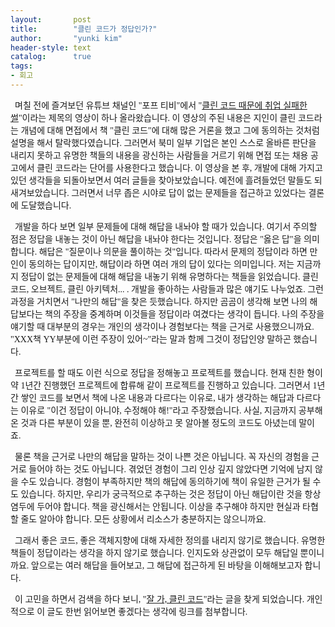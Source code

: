 ```yaml
---
layout:       post
title:        "클린 코드가 정답인가?"
author:       "yunki kim"
header-style: text
catalog:      true
tags:
- 회고
---
```


<div class="tt_article_useless_p_margin contents_style"><p data-ke-size="size16"><span style="font-family: 'Noto Serif KR';">&nbsp; 며칠 전에 즐겨보던 유튜브 채널인 "포프 티비"에서 "<a href="https://www.youtube.com/watch?v=HoP8qWpucWA" target="_blank" rel="noopener">클린 코드 때문에 취업 실패한 썰</a>"이라는 제목의 영상이 하나 올라왔습니다. 이 영상의 주된 내용은 지인이 클린 코드라는 개념에 대해 면접에서 책 "클린 코드"에 대해 많은 거론을 했고 그에 동의하는 것처럼 설명을 해서 탈락했다였습니다. 그러면서 북미 일부 기업은 본인 스스로 올바른 판단을 내리지 못하고 유명한 책들의 내용을 광신하는 사람들을 거르기 위해 면접 또는 채용 공고에서 클린 코드라는 단어를 사용한다고 했습니다. 이 영상을 본 후, 개발에 대해 가지고 있던 생각들을 되돌아보면서 여러 글들을 찾아보았습니다. 예전에 흘려들었던 말들도 되새겨보았습니다. 그러면서 너무 좁은 시야로 답이 없는 문제들을 접근하고 있었다는 결론에 도달했습니다.</span></p>
<p data-ke-size="size16"><span style="font-family: 'Noto Serif KR';">&nbsp; 개발을 하다 보면 일부 문제들에 대해 해답을 내놔야 할 때가 있습니다. 여기서 주의할 점은 정답을 내놓는 것이 아닌 해답을 내놔야 한다는 것입니다. 정답은 "옳은 답"을 의미합니다. 해답은 "질문이나 의문을 풀이하는 것"입니다. 따라서 문제의 정답이라 하면 만인이 동의하는 답이지만, 해답이라 하면 여러 개의 답이 있다는 의미입니다. 저는 지금까지 정답이 없는 문제들에 대해 해답을 내놓기 위해 유명하다는 책들을 읽었습니다. 클린 코드, 오브젝트, 클린 아키텍처... . 개발을 좋아하는 사람들과 많은 얘기도 나누었죠. 그런 과정을 거치면서 "나만의 해답"을 찾은 듯했습니다. 하지만 곰곰이 생각해 보면 나의 해답보다는 책의 주장을 중계하며 이것들을 정답이라 여겼다는 생각이 듭니다. 나의 주장을 얘기할 때 대부분의 경우는 개인의 생각이나 경험보다는 책을 근거로 사용했으니까요. "XXX책 YY부분에 이런 주장이 있어~"라는 말과 함께 그것이 정답인양 말하곤 했습니다.</span></p>
<p data-ke-size="size16"><span style="font-family: 'Noto Serif KR';">&nbsp; 프로젝트를 할 때도 이런 식으로 정답을 정해놓고 프로젝트를 했습니다. 현재 친한 형이 약 1년간 진행했던 프로젝트에 합류해 같이 프로젝트를 진행하고 있습니다. 그러면서 1년간 쌓인 코드를 보면서 책에 나온 내용과 다르다는 이유로, 내가 생각하는 해답과 다르다는 이유로 "이건 정답이 아니야, 수정해야 해!"라고 주장했습니다. 사실, 지금까지 공부해 온 것과 다른 부분이 있을 뿐, 완전히 이상하고 못 알아볼 정도의 코드도 아녔는데 말이죠.&nbsp;</span></p>
<p data-ke-size="size16"><span style="font-family: 'Noto Serif KR';">&nbsp; 물론 책을 근거로 나만의 해답을 말하는 것이 나쁜 것은 아닙니다. 꼭 자신의 경험을 근거로 들어야 하는 것도 아닙니다. 겪었던 경험이 그리 인상 깊지 않았다면 기억에 남지 않을 수도 있습니다. 경험이 부족하지만 책의 해답에 동의하기에 책이 유일한 근거가 될 수도 있습니다. 하지만, 우리가 궁극적으로 추구하는 것은 정답이 아닌 해답이란 것을 항상 염두에 두어야 합니다. 책을 광신해서는 안됩니다. 이상을 추구해야 하지만 현실과 타협할 줄도 알아야 합니다. 모든 상황에서 리소스가 충분하지는 않으니까요.&nbsp;</span></p>
<p data-ke-size="size16"><span style="font-family: 'Noto Serif KR';">&nbsp; 그래서 좋은 코드, 좋은 객체지향에 대해 자세한 정의를 내리지 않기로 했습니다. 유명한 책들이 정답이라는 생각을 하지 않기로 했습니다. 인지도와 상관없이 모두 해답일 뿐이니까요. 앞으로는 여러 해답을 들어보고, 그 해답에 접근하게 된 바탕을 이해해보고자 합니다.</span></p>
<p data-ke-size="size16"><span style="font-family: 'Noto Serif KR';">&nbsp; 이 고민을 하면서 검색을 하다 보니, "<a href="https://overreacted.io/ko/goodbye-clean-code/" target="_blank" rel="noopener">잘 가, 클린 코드</a>"라는 글을 찾게 되었습니다. 개인적으로 이 글도 한번 읽어보면 좋겠다는 생각에 링크를 첨부합니다.</span></p></div>